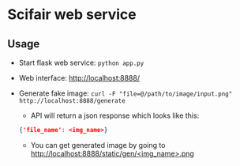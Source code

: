 # Scifair web service

## Usage
- Start flask web service:
`python app.py`

- Web interface:
[http://localhost:8888/](http://localhost:8888/)

- Generate fake image:
    `curl -F "file=@/path/to/image/input.png" http://localhost:8888/generate`

    + API will return a json response which looks like this:
    ```json
    {'file_name': <img_name>}
    ```
    + You can get generated image by going to [http://localhost:8888/static/gen/<img_name>.png](http://localhost:8888/static/gen/<img_name>.png)